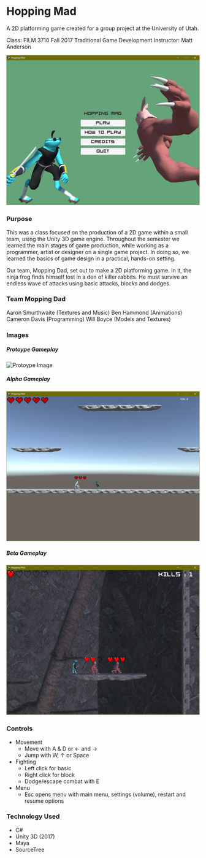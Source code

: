 # Hopping Mad
A 2D platforming game created for a group project at the University of Utah.

Class: FILM 3710 Fall 2017 Traditional Game Development
Instructor: Matt Anderson

![Main Menu Image](https://raw.githubusercontent.com/MagusConjurer/hopping-mad/master/images/menu.png)

### Purpose

This was a class focused on the production of a 2D game within a small team, using the Unity 3D game engine. Throughout the semester we learned the main stages of game production, while working as a programmer, artist or designer on a single game project. In doing so, we learned the basics of game design in a practical, hands-on setting.

Our team, Mopping Dad, set out to make a 2D platforming game. In it, the ninja frog finds himself lost in a den of killer rabbits. He must survive an endless wave of attacks using basic attacks, blocks and  dodges. 

### Team Mopping Dad

Aaron Smurthwaite (Textures and Music)
Ben Hammond (Animations)
Cameron Davis (Programming)
Will Boyce (Models and Textures)

### Images

##### Protoype Gameplay
![Protoype Image](https://raw.githubusercontent.com/MagusConjurer/hopping-mad/master/images/protoype.png)

##### Alpha Gameplay
![Alpha Image](https://raw.githubusercontent.com/MagusConjurer/hopping-mad/master/images/alpha.png)

##### Beta Gameplay
![Beta Image](https://raw.githubusercontent.com/MagusConjurer/hopping-mad/master/images/beta.png)

### Controls
- Movement 
    - Move with A & D or ← and →
    - Jump with W, ↑ or Space
- Fighting
    - Left click for basic
    - Right click for block
    - Dodge/escape combat with E
- Menu
    - Esc opens menu with main menu, settings (volume), restart and resume options

### Technology Used
- C#
- Unity 3D (2017)
- Maya
- SourceTree 